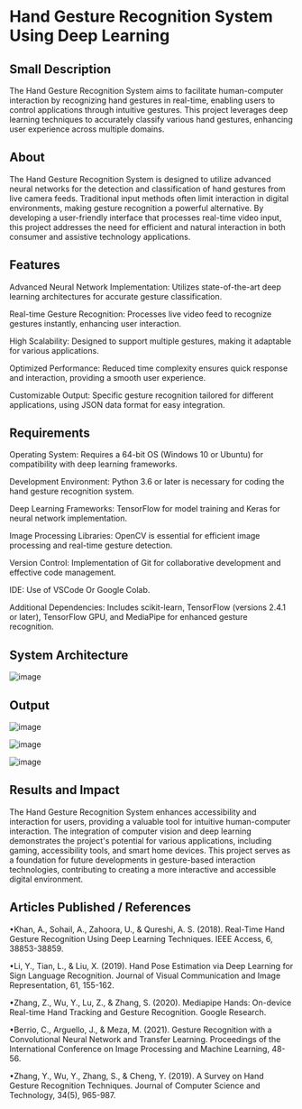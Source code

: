 # Hand Gesture Recognition System Using Deep Learning

## Small Description

The Hand Gesture Recognition System aims to facilitate human-computer interaction by recognizing hand gestures in real-time, enabling users to control applications through intuitive gestures. This project leverages deep learning techniques to accurately classify various hand gestures, enhancing user experience across multiple domains.

## About

The Hand Gesture Recognition System is designed to utilize advanced neural networks for the detection and classification of hand gestures from live camera feeds. Traditional input methods often limit interaction in digital environments, making gesture recognition a powerful alternative. By developing a user-friendly interface that processes real-time video input, this project addresses the need for efficient and natural interaction in both consumer and assistive technology applications.

## Features

Advanced Neural Network Implementation: Utilizes state-of-the-art deep learning architectures for accurate gesture classification.

Real-time Gesture Recognition: Processes live video feed to recognize gestures instantly, enhancing user interaction.

High Scalability: Designed to support multiple gestures, making it adaptable for various applications.

Optimized Performance: Reduced time complexity ensures quick response and interaction, providing a smooth user experience.

Customizable Output: Specific gesture recognition tailored for different applications, using JSON data format for easy integration.

## Requirements

Operating System: Requires a 64-bit OS (Windows 10 or Ubuntu) for compatibility with deep learning frameworks.

Development Environment: Python 3.6 or later is necessary for coding the hand gesture recognition system.

Deep Learning Frameworks: TensorFlow for model training and Keras for neural network implementation.

Image Processing Libraries: OpenCV is essential for efficient image processing and real-time gesture detection.

Version Control: Implementation of Git for collaborative development and effective code management.

IDE: Use of VSCode Or Google Colab.

Additional Dependencies: Includes scikit-learn, TensorFlow (versions 2.4.1 or later), TensorFlow GPU, and MediaPipe for enhanced gesture recognition.

## System Architecture

![image](https://github.com/user-attachments/assets/24f1fae1-9bba-4268-85cc-c406821a7602)

## Output

![image](https://github.com/user-attachments/assets/514d046d-40b7-43e1-a030-ac5300ef0369)

![image](https://github.com/user-attachments/assets/343a359e-74ac-4e0b-955f-ee35c4bbac62)

![image](https://github.com/user-attachments/assets/e7fb7731-3fff-4705-b41e-8fd75f2a9528)


## Results and Impact

The Hand Gesture Recognition System enhances accessibility and interaction for users, providing a valuable tool for intuitive human-computer interaction. The integration of computer vision and deep learning demonstrates the project's potential for various applications, including gaming, accessibility tools, and smart home devices.
This project serves as a foundation for future developments in gesture-based interaction technologies, contributing to creating a more interactive and accessible digital environment.

## Articles Published / References

•Khan, A., Sohail, A., Zahoora, U., & Qureshi, A. S. (2018). Real-Time Hand Gesture Recognition Using Deep Learning Techniques. IEEE Access, 6, 38853-38859.

•Li, Y., Tian, L., & Liu, X. (2019). Hand Pose Estimation via Deep Learning for Sign Language Recognition. Journal of Visual Communication and Image Representation, 61, 155-162.

•Zhang, Z., Wu, Y., Lu, Z., & Zhang, S. (2020). Mediapipe Hands: On-device Real-time Hand Tracking and Gesture Recognition. Google Research.

•Berrio, C., Arguello, J., & Meza, M. (2021). Gesture Recognition with a Convolutional Neural Network and Transfer Learning. Proceedings of the International Conference on Image Processing and Machine Learning, 48-56.

•Zhang, Y., Wu, Y., Zhang, S., & Cheng, Y. (2019). A Survey on Hand Gesture Recognition Techniques. Journal of Computer Science and Technology, 34(5), 965-987. 



